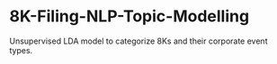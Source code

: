 # 8K-Filing-NLP-Topic-Modelling
Unsupervised LDA model to categorize 8Ks and their corporate event types.
